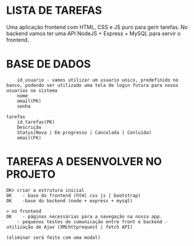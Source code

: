 # LISTA DE TAREFAS

Uma aplicação frontend com HTML, CSS e JS puro para gerir tarefas.
No backend vamos ter uma API NodeJS + Express + MySQL para servir o frontend.

# BASE DE DADOS

        id_usuario - vamos utilizar um usuario unico, predefinido no banco, podendo ser utilizado uma tela de login futura para novos usuarios no sistema
        nome
        email(PK)
        senha
    
    tarefas
        id_tarefas(PK)
        Descrição
        Status(Nova | Em progresso | Cancelada | Conluída)
        email(FK)

# TAREFAS A DESENVOLVER NO PROJETO

    OK> criar a estrutura inicial
    OK    - base do frontend (html css js | bootstrap)
    OK    -base do backend (node + express + mysql)
    
    > no frontend
    OK    - páginas necessárias para a navegação na nossa app.
        - pequenos testes de comunicação entre front e backend - utilização de Ajax (XMLhttprequest | fetch API)
    
    (eliminar será feito com uma modal)
